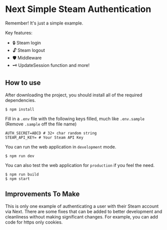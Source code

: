 # Next Simple Steam Authentication

Remember! It's just a simple example.

Key features:
+ 🔒 Steam login 
+ 🔓 Steam logout
+ 🛡️ Middleware
+ 🗝️ UpdateSession function
and more!

## How to use

After downloading the project, you should install all of the required dependencies.

    $ npm install

Fill in a `.env` file with the following keys filled, much like `.env.sample` (Remove `.sample` off the file name)

    AUTH_SECRET=ABCD # 32+ char random string
    STEAM_API_KEY= # Your Steam API Key


You can run the web application in `development` mode.

    $ npm run dev

You can also test the web application for `production` if you feel the need.

    $ npm run build
    $ npm start
    
## Improvements To Make
This is only one example of authenticating a user with their Steam account via Next. There are some fixes that can be added to better development and cleanliness without making significant changes. For example, you can add code for https only cookies.

